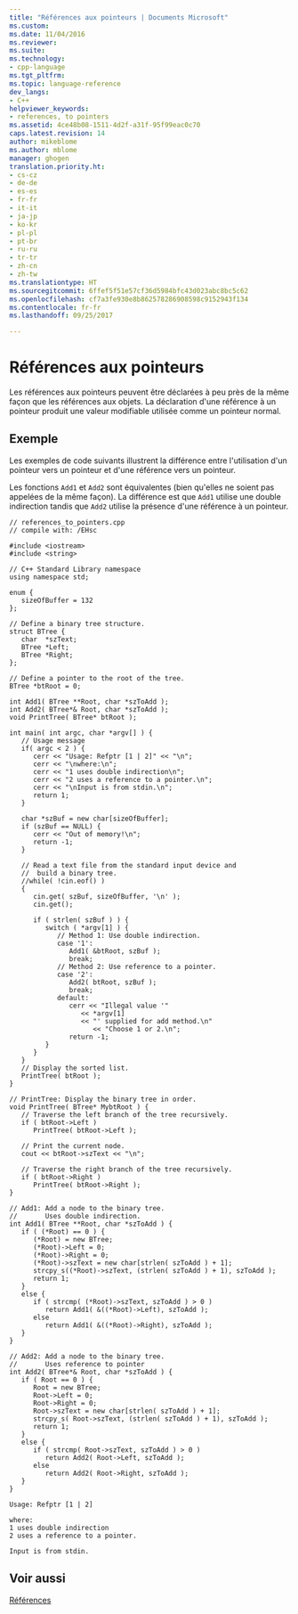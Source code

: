 ```yaml
---
title: "Références aux pointeurs | Documents Microsoft"
ms.custom: 
ms.date: 11/04/2016
ms.reviewer: 
ms.suite: 
ms.technology:
- cpp-language
ms.tgt_pltfrm: 
ms.topic: language-reference
dev_langs:
- C++
helpviewer_keywords:
- references, to pointers
ms.assetid: 4ce48b08-1511-4d2f-a31f-95f99eac0c70
caps.latest.revision: 14
author: mikeblome
ms.author: mblome
manager: ghogen
translation.priority.ht:
- cs-cz
- de-de
- es-es
- fr-fr
- it-it
- ja-jp
- ko-kr
- pl-pl
- pt-br
- ru-ru
- tr-tr
- zh-cn
- zh-tw
ms.translationtype: HT
ms.sourcegitcommit: 6ffef5f51e57cf36d5984bfc43d023abc8bc5c62
ms.openlocfilehash: cf7a3fe930e8b862578286908598c9152943f134
ms.contentlocale: fr-fr
ms.lasthandoff: 09/25/2017

---
```

# <a name="references-to-pointers"></a>Références aux pointeurs
Les références aux pointeurs peuvent être déclarées à peu près de la même façon que les références aux objets. La déclaration d'une référence à un pointeur produit une valeur modifiable utilisée comme un pointeur normal.  
  
## <a name="example"></a>Exemple  
 Les exemples de code suivants illustrent la différence entre l'utilisation d'un pointeur vers un pointeur et d'une référence vers un pointeur.  
  
 Les fonctions `Add1` et `Add2` sont équivalentes (bien qu'elles ne soient pas appelées de la même façon). La différence est que `Add1` utilise une double indirection tandis que `Add2` utilise la présence d'une référence à un pointeur.  
  
```  
// references_to_pointers.cpp  
// compile with: /EHsc  
  
#include <iostream>  
#include <string>  
  
// C++ Standard Library namespace  
using namespace std;  
  
enum {  
   sizeOfBuffer = 132  
};  
  
// Define a binary tree structure.  
struct BTree {  
   char  *szText;  
   BTree *Left;  
   BTree *Right;  
};  
  
// Define a pointer to the root of the tree.  
BTree *btRoot = 0;  
  
int Add1( BTree **Root, char *szToAdd );  
int Add2( BTree*& Root, char *szToAdd );  
void PrintTree( BTree* btRoot );  
  
int main( int argc, char *argv[] ) {  
   // Usage message  
   if( argc < 2 ) {  
      cerr << "Usage: Refptr [1 | 2]" << "\n";  
      cerr << "\nwhere:\n";  
      cerr << "1 uses double indirection\n";  
      cerr << "2 uses a reference to a pointer.\n";  
      cerr << "\nInput is from stdin.\n";  
      return 1;  
   }  
  
   char *szBuf = new char[sizeOfBuffer];  
   if (szBuf == NULL) {  
      cerr << "Out of memory!\n";  
      return -1;  
   }  
  
   // Read a text file from the standard input device and  
   //  build a binary tree.  
   //while( !cin.eof() )   
   {  
      cin.get( szBuf, sizeOfBuffer, '\n' );  
      cin.get();  
  
      if ( strlen( szBuf ) ) {  
         switch ( *argv[1] ) {  
            // Method 1: Use double indirection.  
            case '1':  
               Add1( &btRoot, szBuf );  
               break;  
            // Method 2: Use reference to a pointer.  
            case '2':  
               Add2( btRoot, szBuf );  
               break;  
            default:  
               cerr << "Illegal value '"  
                  << *argv[1]  
                  << "' supplied for add method.\n"  
                     << "Choose 1 or 2.\n";  
               return -1;  
         }  
      }  
   }  
   // Display the sorted list.  
   PrintTree( btRoot );  
}  
  
// PrintTree: Display the binary tree in order.  
void PrintTree( BTree* MybtRoot ) {  
   // Traverse the left branch of the tree recursively.  
   if ( btRoot->Left )  
      PrintTree( btRoot->Left );  
  
   // Print the current node.  
   cout << btRoot->szText << "\n";  
  
   // Traverse the right branch of the tree recursively.  
   if ( btRoot->Right )  
      PrintTree( btRoot->Right );  
}  
  
// Add1: Add a node to the binary tree.  
//       Uses double indirection.  
int Add1( BTree **Root, char *szToAdd ) {  
   if ( (*Root) == 0 ) {  
      (*Root) = new BTree;  
      (*Root)->Left = 0;  
      (*Root)->Right = 0;  
      (*Root)->szText = new char[strlen( szToAdd ) + 1];  
      strcpy_s((*Root)->szText, (strlen( szToAdd ) + 1), szToAdd );  
      return 1;  
   }  
   else {  
      if ( strcmp( (*Root)->szText, szToAdd ) > 0 )  
         return Add1( &((*Root)->Left), szToAdd );  
      else  
         return Add1( &((*Root)->Right), szToAdd );  
   }  
}  
  
// Add2: Add a node to the binary tree.  
//       Uses reference to pointer  
int Add2( BTree*& Root, char *szToAdd ) {  
   if ( Root == 0 ) {  
      Root = new BTree;  
      Root->Left = 0;  
      Root->Right = 0;  
      Root->szText = new char[strlen( szToAdd ) + 1];  
      strcpy_s( Root->szText, (strlen( szToAdd ) + 1), szToAdd );  
      return 1;  
   }  
   else {  
      if ( strcmp( Root->szText, szToAdd ) > 0 )  
         return Add2( Root->Left, szToAdd );  
      else  
         return Add2( Root->Right, szToAdd );  
   }  
}  
```  
  
```Output  
Usage: Refptr [1 | 2]  
  
where:  
1 uses double indirection  
2 uses a reference to a pointer.  
  
Input is from stdin.  
```  
  
## <a name="see-also"></a>Voir aussi  
 [Références](../cpp/references-cpp.md)
